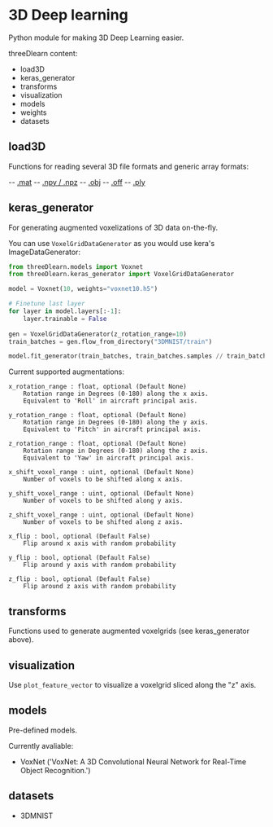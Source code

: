 # 3D Deep learning

Python module for making 3D Deep Learning easier.

threeDlearn content:

- load3D
- keras_generator
- transforms
- visualization
- models
- weights
- datasets

## load3D

Functions for reading several 3D file formats and generic array formats:

-- [.mat](https://es.mathworks.com/help/matlab/import_export/mat-file-versions.html)
-- [.npy / .npz](https://docs.scipy.org/doc/numpy-dev/neps/npy-format.html)
-- [.obj](https://en.wikipedia.org/wiki/Wavefront_.obj_file)
-- [.off](https://en.wikipedia.org/wiki/OFF_(file_format))
-- [.ply](https://en.wikipedia.org/wiki/PLY_(file_format))

## keras_generator

For generating augmented voxelizations of 3D data on-the-fly.

You can use `VoxelGridDataGenerator` as you would use kera's ImageDataGenerator:

```python
from threeDlearn.models import Voxnet
from threeDlearn.keras_generator import VoxelGridDataGenerator

model = Voxnet(10, weights="voxnet10.h5")

# Finetune last layer
for layer in model.layers[:-1]:
    layer.trainable = False
    
gen = VoxelGridDataGenerator(z_rotation_range=10)
train_batches = gen.flow_from_directory("3DMNIST/train")

model.fit_generator(train_batches, train_batches.samples // train_batches.batch_size)
```

Current supported augmentations:

```
x_rotation_range : float, optional (Default None)
    Rotation range in Degrees (0-180) along the x axis.
    Equivalent to 'Roll' in aircraft principal axis.
    
y_rotation_range : float, optional (Default None)
    Rotation range in Degrees (0-180) along the y axis.
    Equivalent to 'Pitch' in aircraft principal axis.
    
z_rotation_range : float, optional (Default None)
    Rotation range in Degrees (0-180) along the z axis.
    Equivalent to 'Yaw' in aircraft principal axis.

x_shift_voxel_range : uint, optional (Default None)
    Number of voxels to be shifted along x axis.
    
y_shift_voxel_range : uint, optional (Default None)
    Number of voxels to be shifted along y axis.
    
z_shift_voxel_range : uint, optional (Default None)
    Number of voxels to be shifted along z axis.

x_flip : bool, optional (Default False)
    Flip around x axis with random probability
    
y_flip : bool, optional (Default False)
    Flip around y axis with random probability

z_flip : bool, optional (Default False)
    Flip around z axis with random probability
```

## transforms

Functions used to generate augmented voxelgrids (see keras_generator above).

## visualization

Use `plot_feature_vector` to visualize a voxelgrid sliced along the "z" axis.

## models

Pre-defined models.

Currently avaliable:

- VoxNet ('VoxNet: A 3D Convolutional Neural Network for Real-Time Object Recognition.')

## datasets

- 3DMNIST

